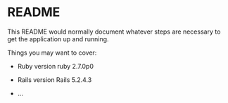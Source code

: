 # README

This README would normally document whatever steps are necessary to get the
application up and running.

Things you may want to cover:

* Ruby version
ruby 2.7.0p0

* Rails version
Rails 5.2.4.3
* ...
